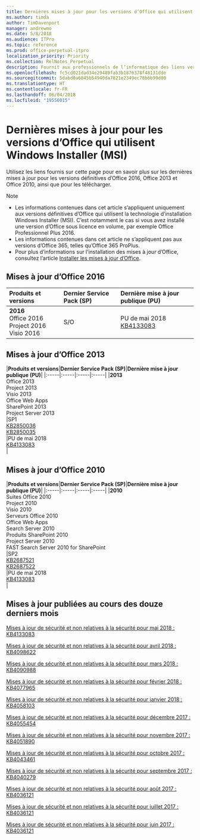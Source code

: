 ```yaml
---
title: Dernières mises à jour pour les versions d’Office qui utilisent Windows Installer (MSI)
ms.author: timda
author: TimDavenport
manager: andrewmo
ms.date: 5/8/2018
ms.audience: ITPro
ms.topic: reference
ms.prod: office-perpetual-itpro
localization_priority: Priority
ms.collection: RelNotes_Perpetual
description: Fournit aux professionnels de l’informatique des liens vers les dernières informations sur les mises à jour pour les versions définitives d’Office 2016, Office 2013 et Office 2010
ms.openlocfilehash: fc5cd021dad34e29489fab3b1876378f48131dde
ms.sourcegitcommit: 5dabd0a6045b54940da7821e2349ec78b6b99d00
ms.translationtype: HT
ms.contentlocale: fr-FR
ms.lasthandoff: 06/04/2018
ms.locfileid: "19556015"
---
```

# <a name="latest-updates-for-versions-of-office-that-use-windows-installer-msi"></a>Dernières mises à jour pour les versions d’Office qui utilisent Windows Installer (MSI)

Utilisez les liens fournis sur cette page pour en savoir plus sur les dernières mises à jour pour les versions définitives d’Office 2016, Office 2013 et Office 2010, ainsi que pour les télécharger.
  
 
> [!NOTE]
> - Les informations contenues dans cet article s’appliquent uniquement aux versions définitives d’Office qui utilisent la technologie d’installation Windows Installer (MSI). C’est notamment le cas si vous avez installé une version d’Office sous licence en volume, par exemple Office Professionnel Plus 2016.
> - Les informations contenues dans cet article ne s’appliquent pas aux versions d’Office 365, telles qu’Office 365 ProPlus.
> - Pour plus d’informations sur l’installation des mises à jour d’Office, consultez l’article [Installer les mises à jour d’Office](https://support.office.com/article/2ab296f3-7f03-43a2-8e50-46de917611c5). 


## <a name="office-2016-updates"></a>Mises à jour d’Office 2016

|**Produits et versions**|**Dernier Service Pack (SP)**|**Dernière mise à jour publique (PU)**|
|:-----|:-----|:-----|
|**2016** <br/> Office 2016  <br/> Project 2016  <br/> Visio 2016  <br/> |S/O  <br/> |PU de mai 2018  <br/> [KB4133083](https://support.microsoft.com/fr-FR/help/4133083) <br/> |
   
## <a name="office-2013-updates"></a>Mises à jour d’Office 2013

|**Produits et versions**|**Dernier Service Pack (SP)**|**Dernière mise à jour publique (PU)**|
|:-----|:-----|:-----|:-----|
|**2013** <br/> Office 2013  <br/> Project 2013  <br/> Visio 2013  <br/> Office Web Apps  <br/> SharePoint 2013  <br/> Project Server 2013  <br/> |SP1 <br/> [KB2850036](https://support.microsoft.com/kb/2850036) <br/>[KB2850035](https://support.microsoft.com/kb/2850035) <br/> |PU de mai 2018  <br/> [KB4133083](https://support.microsoft.com/fr-FR/help/4133083) <br/> |
   
## <a name="office-2010-updates"></a>Mises à jour d’Office 2010

|**Produits et versions**|**Dernier Service Pack (SP)**|**Dernière mise à jour publique (PU)**|
|:-----|:-----|:-----|:-----|
|**2010** <br/> Suites Office 2010  <br/> Project 2010  <br/> Visio 2010  <br/> Serveurs Office 2010  <br/> Office Web Apps  <br/> Search Server 2010  <br/> Produits SharePoint 2010  <br/> Project Server 2010  <br/> FAST Search Server 2010 for SharePoint  <br/> |SP2 <br/>[KB2687521](https://support.microsoft.com/kb/2687521) <br/> [KB2687522](https://support.microsoft.com/kb/2687522) <br/> |PU de mai 2018 <br/>[KB4133083](https://support.microsoft.com/fr-FR/help/4133083) <br/>|
   

   
## <a name="updates-released-in-past-12-months"></a>Mises à jour publiées au cours des douze derniers mois

[Mises à jour de sécurité et non relatives à la sécurité pour mai 2018 : KB4133083 ](https://support.microsoft.com/fr-FR/help/4133083)
  
[Mises à jour de sécurité et non relatives à la sécurité pour avril 2018 : KB4098622](https://support.microsoft.com/fr-FR/help/4098622) 
  
[Mises à jour de sécurité et non relatives à la sécurité pour mars 2018 : KB4090988](https://support.microsoft.com/fr-FR/help/4090988)  
  
[Mises à jour de sécurité et non relatives à la sécurité pour février 2018 : KB4077965](https://support.microsoft.com/help/4077965)  
  
[Mises à jour de sécurité et non relatives à la sécurité pour janvier 2018 : KB4058103](https://support.microsoft.com/help/4058103)   
  
[Mises à jour de sécurité et non relatives à la sécurité pour décembre 2017 : KB4055454](https://support.microsoft.com/help/4055454)   
  
[Mises à jour de sécurité et non relatives à la sécurité pour novembre 2017 : KB4051890](https://support.microsoft.com/help/4051890)   
  
[Mises à jour de sécurité et non relatives à la sécurité pour octobre 2017 : KB4043461](https://support.microsoft.com/help/4043461)   
  
[Mises à jour de sécurité et non relatives à la sécurité pour septembre 2017 : KB4040279](https://support.microsoft.com/help/4040279)   
  
[Mises à jour de sécurité et non relatives à la sécurité pour août 2017 : KB4036121](https://support.microsoft.com/help/4036121)   
  
[Mises à jour de sécurité et non relatives à la sécurité pour juillet 2017 : KB4036121](https://support.microsoft.com/help/4033107)   
  
[Mises à jour de sécurité et non relatives à la sécurité pour juin 2017 : KB4036121](https://support.microsoft.com/help/4023935)   
  
